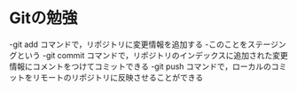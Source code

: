 # Gitの勉強

-git add コマンドで，リポジトリに変更情報を追加する
     -このことをステージングという
-git commit コマンドで，リポジトリのインデックスに追加された変更情報にコメントをつけてコミットできる
-git push コマンドで，ローカルのコミットをリモートのリポジトリに反映させることができる
